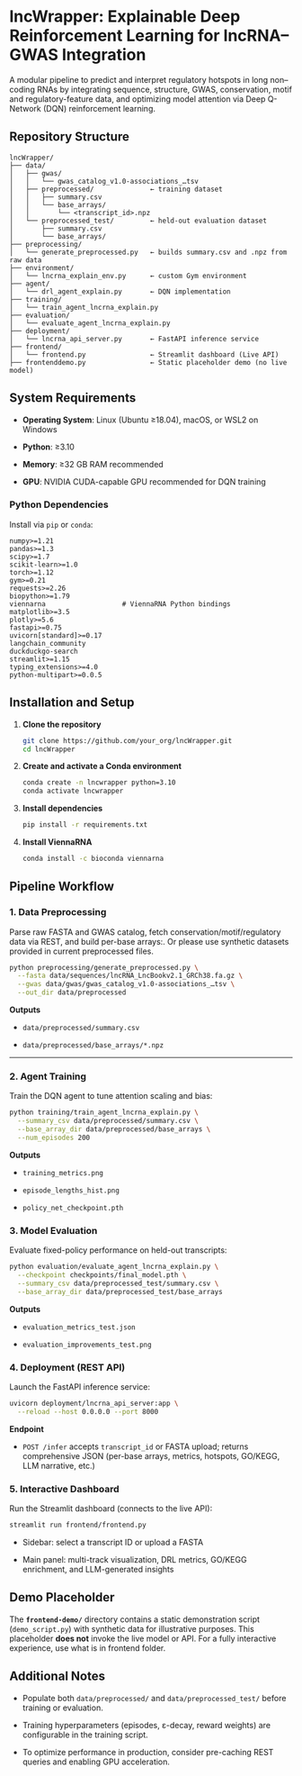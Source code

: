 # lncWrapper: Explainable Deep Reinforcement Learning for lncRNA–GWAS Integration

A modular pipeline to predict and interpret regulatory hotspots in long non–coding RNAs by integrating sequence, structure, GWAS, conservation, motif and regulatory-feature data, and optimizing model attention via Deep Q-Network (DQN) reinforcement learning.

## Repository Structure

```
lncWrapper/
├── data/
│   ├── gwas/
│   │   └── gwas_catalog_v1.0-associations_…tsv
│   ├── preprocessed/              ← training dataset
│   │   ├── summary.csv
│   │   └── base_arrays/
│   │       └── <transcript_id>.npz
│   └── preprocessed_test/         ← held-out evaluation dataset
│       ├── summary.csv
│       └── base_arrays/
├── preprocessing/
│   └── generate_preprocessed.py   ← builds summary.csv and .npz from raw data
├── environment/
│   └── lncrna_explain_env.py      ← custom Gym environment
├── agent/
│   └── drl_agent_explain.py       ← DQN implementation
├── training/
│   └── train_agent_lncrna_explain.py
├── evaluation/
│   └── evaluate_agent_lncrna_explain.py
├── deployment/
│   └── lncrna_api_server.py       ← FastAPI inference service
├── frontend/
│   └── frontend.py                ← Streamlit dashboard (Live API)
├── frontenddemo.py                ← Static placeholder demo (no live model)
```

## System Requirements

- **Operating System**: Linux (Ubuntu ≥18.04), macOS, or WSL2 on Windows
    
- **Python**: ≥3.10
    
- **Memory**: ≥32 GB RAM recommended
    
- **GPU**: NVIDIA CUDA-capable GPU recommended for DQN training
    

### Python Dependencies

Install via `pip` or `conda`:

```
numpy>=1.21
pandas>=1.3
scipy>=1.7
scikit-learn>=1.0
torch>=1.12
gym>=0.21
requests>=2.26
biopython>=1.79
viennarna                   # ViennaRNA Python bindings
matplotlib>=3.5
plotly>=5.6
fastapi>=0.75
uvicorn[standard]>=0.17
langchain_community
duckduckgo-search
streamlit>=1.15
typing_extensions>=4.0
python-multipart>=0.0.5
```

## Installation and Setup

1. **Clone the repository**
    
    ```bash
    git clone https://github.com/your_org/lncWrapper.git
    cd lncWrapper
    ```
    
2. **Create and activate a Conda environment**
    
    ```bash
    conda create -n lncwrapper python=3.10
    conda activate lncwrapper
    ```
    
3. **Install dependencies**
    
    ```bash
    pip install -r requirements.txt
    ```
    
4. **Install ViennaRNA**
    
    ```bash
    conda install -c bioconda viennarna
    ```
    

## Pipeline Workflow

### 1. Data Preprocessing

Parse raw FASTA and GWAS catalog, fetch conservation/motif/regulatory data via REST, and build per-base arrays:. Or please use synthetic datasets provided in current preprocessed files.

```bash
python preprocessing/generate_preprocessed.py \
  --fasta data/sequences/lncRNA_LncBookv2.1_GRCh38.fa.gz \
  --gwas data/gwas/gwas_catalog_v1.0-associations_…tsv \
  --out_dir data/preprocessed
```

**Outputs**

- `data/preprocessed/summary.csv`
    
- `data/preprocessed/base_arrays/*.npz`
    

---

### 2. Agent Training

Train the DQN agent to tune attention scaling and bias:

```bash
python training/train_agent_lncrna_explain.py \
  --summary_csv data/preprocessed/summary.csv \
  --base_array_dir data/preprocessed/base_arrays \
  --num_episodes 200
```

**Outputs**

- `training_metrics.png`
    
- `episode_lengths_hist.png`
    
- `policy_net_checkpoint.pth`
    

### 3. Model Evaluation

Evaluate fixed-policy performance on held-out transcripts:

```bash
python evaluation/evaluate_agent_lncrna_explain.py \
  --checkpoint checkpoints/final_model.pth \
  --summary_csv data/preprocessed_test/summary.csv \
  --base_array_dir data/preprocessed_test/base_arrays
```

**Outputs**

- `evaluation_metrics_test.json`
    
- `evaluation_improvements_test.png`
    

### 4. Deployment (REST API)

Launch the FastAPI inference service:

```bash
uvicorn deployment/lncrna_api_server:app \
  --reload --host 0.0.0.0 --port 8000
```

**Endpoint**

- `POST /infer` accepts `transcript_id` or FASTA upload; returns comprehensive JSON (per-base arrays, metrics, hotspots, GO/KEGG, LLM narrative, etc.)
    

### 5. Interactive Dashboard

Run the Streamlit dashboard (connects to the live API):

```bash
streamlit run frontend/frontend.py
```

- Sidebar: select a transcript ID or upload a FASTA
    
- Main panel: multi-track visualization, DRL metrics, GO/KEGG enrichment, and LLM-generated insights
    

## Demo Placeholder

The **`frontend-demo/`** directory contains a static demonstration script (`demo_script.py`) with synthetic data for illustrative purposes. This placeholder **does not** invoke the live model or API. For a fully interactive experience, use what is in frontend folder.

## Additional Notes

- Populate both `data/preprocessed/` and `data/preprocessed_test/` before training or evaluation.
    
- Training hyperparameters (episodes, ε-decay, reward weights) are configurable in the training script.
    
- To optimize performance in production, consider pre-caching REST queries and enabling GPU acceleration.
